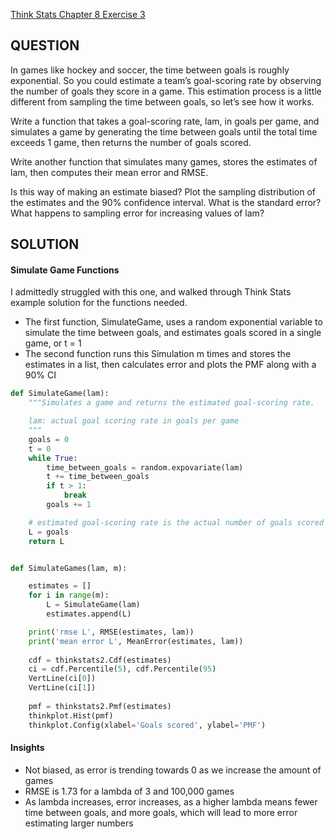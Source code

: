[Think Stats Chapter 8 Exercise 3](http://greenteapress.com/thinkstats2/html/thinkstats2009.html#toc77)

## QUESTION

In games like hockey and soccer, the time between goals is roughly exponential. So you could estimate a team’s goal-scoring rate by observing the number of goals they score in a game. This estimation process is a little different from sampling the time between goals, so let’s see how it works.

Write a function that takes a goal-scoring rate, lam, in goals per game, and simulates a game by generating the time between goals until the total time
exceeds 1 game, then returns the number of goals scored.

Write another function that simulates many games, stores the estimates of lam, then computes their mean error and RMSE.

Is this way of making an estimate biased? 
Plot the sampling distribution of the estimates and the 90% confidence interval. 
What is the standard error?
What happens to sampling error for increasing values of lam?

## SOLUTION

#### Simulate Game Functions
I admittedly struggled with this one, and walked through Think Stats example solution for the functions needed.
* The first function, SimulateGame, uses a random exponential variable to simulate the time between goals, and estimates goals scored in a single game, or t = 1
* The second function runs this Simulation m times and stores the estimates in a list, then calculates error and plots the PMF along with a 90% CI

```python
def SimulateGame(lam):
    """Simulates a game and returns the estimated goal-scoring rate.

    lam: actual goal scoring rate in goals per game
    """
    goals = 0
    t = 0
    while True:
        time_between_goals = random.expovariate(lam)
        t += time_between_goals
        if t > 1:
            break
        goals += 1

    # estimated goal-scoring rate is the actual number of goals scored
    L = goals
    return L


def SimulateGames(lam, m):

    estimates = []
    for i in range(m):
        L = SimulateGame(lam)
        estimates.append(L)

    print('rmse L', RMSE(estimates, lam))
    print('mean error L', MeanError(estimates, lam))
    
    cdf = thinkstats2.Cdf(estimates)
    ci = cdf.Percentile(5), cdf.Percentile(95)
    VertLine(ci[0])
    VertLine(ci[1])
    
    pmf = thinkstats2.Pmf(estimates)
    thinkplot.Hist(pmf)
    thinkplot.Config(xlabel='Goals scored', ylabel='PMF')
```

#### Insights
* Not biased, as error is trending towards 0 as we increase the amount of games
* RMSE is 1.73 for a lambda of 3 and 100,000 games
* As lambda increases, error increases, 
as a higher lambda means fewer time between goals, and more goals, which will lead to more error estimating larger numbers
